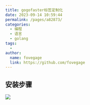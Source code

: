 ```yaml
---
title: gogofaster标签定制化
date: 2023-09-14 10:59:44
permalink: /pages/a82873/
categories:
  - 编程
  - 语言
  - golang
tags:
  - 
author: 
  name: fovegage
  link: https://github.com/fovegage
---
```

## 安装步骤

![](https://obsidian-foveagge.oss-cn-beijing.aliyuncs.com/blog/8O5Ti5.png)
